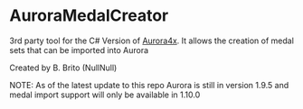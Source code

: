 # AuroraMedalCreator

3rd party tool for the C# Version of [Aurora4x](http://aurora2.pentarch.org/).
It allows the creation of medal sets that can be imported into Aurora

Created by B. Brito (NullNull)


NOTE: As of the latest update to this repo Aurora is still in version 1.9.5 and medal import support will only be available in 1.10.0
